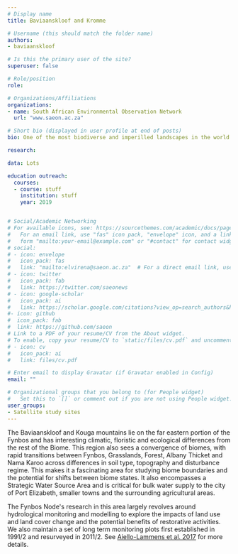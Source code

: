 ```yaml
---
# Display name
title: Baviaanskloof and Kromme

# Username (this should match the folder name)
authors:
- baviaanskloof

# Is this the primary user of the site?
superuser: false

# Role/position
role: 

# Organizations/Affiliations
organizations:
- name: South African Environmental Observation Network
  url: "www.saeon.ac.za"

# Short bio (displayed in user profile at end of posts)
bio: One of the most biodiverse and imperilled landscapes in the world.

research:

data: Lots

education outreach:
  courses:
  - course: stuff
    institution: stuff
    year: 2019


# Social/Academic Networking
# For available icons, see: https://sourcethemes.com/academic/docs/page-builder/#icons
#   For an email link, use "fas" icon pack, "envelope" icon, and a link in the
#   form "mailto:your-email@example.com" or "#contact" for contact widget.
# social:
# - icon: envelope
#   icon_pack: fas
#   link: "mailto:elvirena@saeon.ac.za"  # For a direct email link, use "mailto:test@example.org".
# - icon: twitter
#   icon_pack: fab
#   link: https://twitter.com/saeonews
# - icon: google-scholar
#   icon_pack: ai
#   link: https://scholar.google.com/citations?view_op=search_authors&hl=en&mauthors=SAEON&before_author=Kwbp_-MBAAAJ&astart=0
#- icon: github
#  icon_pack: fab
#  link: https://github.com/saeon
# Link to a PDF of your resume/CV from the About widget.
# To enable, copy your resume/CV to `static/files/cv.pdf` and uncomment the lines below.
# - icon: cv
#   icon_pack: ai
#   link: files/cv.pdf

# Enter email to display Gravatar (if Gravatar enabled in Config)
email: ""

# Organizational groups that you belong to (for People widget)
#   Set this to `[]` or comment out if you are not using People widget.
user_groups:
- Satellite study sites
---
```


The Baviaanskloof and Kouga mountains lie on the far eastern portion of the Fynbos and has interesting climatic, floristic and ecological differences from the rest of the Biome. This region also sees a convergence of biomes, with rapid transitions between Fynbos, Grasslands, Forest, Albany Thicket and Nama Karoo across differences in soil type, topography and disturbance regime. This makes it a fascinating area for studying biome boundaries and the potential for shifts between biome states. It also encompasses a Strategic Water Source Area and is critical for bulk water supply to the city of Port Elizabeth, smaller towns and the surrounding agricultural areas.

The Fynbos Node's research in this area largely revolves around hydrological monitoring and modelling to explore the impacts of land use and land cover change and the potential benefits of restorative activities. We also maintain a set of long term monitoring plots first established in 1991/2 and resurveyed in 2011/2. See [Aiello-Lammens et al. 2017](http://dx.doi.org/10.1111/ecog.01945) for more details.


